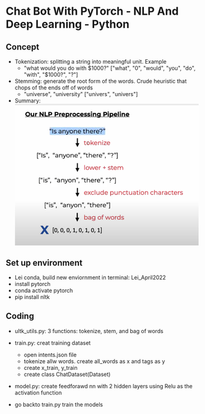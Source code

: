 # Chat Bot With PyTorch - NLP And Deep Learning - Python

## Concept
- Tokenization: splitting a string into meaningful unit. Example
    - "what would you do with $1000?"
        ["what", "0", "would", "you", "do", "with", "$1000?", "?"]
- Stemming: generate the root form of the words. Crude heuristic that chops of the ends off of words
    - "universe", "university"
        ["univers", "univers"]
- Summary:
    ![screenshot_01](https://raw.githubusercontent.com/suereey/ChatBox_NLP_PyTorch/main/screen_shot/NLP_Pipline.PNG)
## Set up environment
- Lei conda, build new enviornment in terminal: Lei_April2022
- install pytorch
- conda activate pytorch
- pip install nltk

## Coding
- ultk_utils.py: 3 functions: tokenize, stem, and bag of words

- train.py: creat training dataset
    - open intents.json file
    - tokenize allw words. create all_words as x and tags as y
    - create x_train, y_train
    - create class ChatDataset(Dataset)

- model.py: create feedforawd nn with 2 hidden layers using Relu as the activation function

- go backto train.py train the models